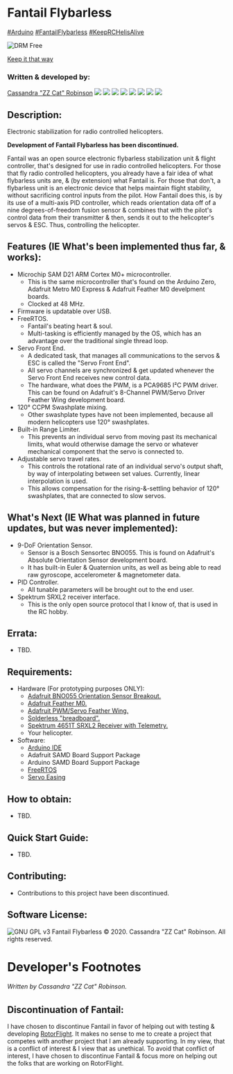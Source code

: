 # Fantail Flybarless
 [#Arduino](https://www.facebook.com/hashtag/arduino) [#FantailFlybarless](https://www.facebook.com/hashtag/fantailflybarless) [#KeepRCHelisAlive](https://www.facebook.com/hashtag/keeprchelisalive)

![DRM Free](https://static.fsf.org/dbd/label/DRM-free%20label%20120.en.png)

[Keep it that way](https://www.defectivebydesign.org/what_is_drm_digital_restrictions_management)

### Written & developed by:
 [Cassandra "ZZ Cat" Robinson](https://bit.ly/ZZCatOnFacebook)
 [![](https://sourcerer.io/fame/ZZ-Cat/ZZ-Cat/Fantail-Flybarless/images/0)](https://sourcerer.io/fame/ZZ-Cat/ZZ-Cat/Fantail-Flybarless/links/0)
 [![](https://sourcerer.io/fame/ZZ-Cat/ZZ-Cat/Fantail-Flybarless/images/1)](https://sourcerer.io/fame/ZZ-Cat/ZZ-Cat/Fantail-Flybarless/links/1)
 [![](https://sourcerer.io/fame/ZZ-Cat/ZZ-Cat/Fantail-Flybarless/images/2)](https://sourcerer.io/fame/ZZ-Cat/ZZ-Cat/Fantail-Flybarless/links/2)
 [![](https://sourcerer.io/fame/ZZ-Cat/ZZ-Cat/Fantail-Flybarless/images/3)](https://sourcerer.io/fame/ZZ-Cat/ZZ-Cat/Fantail-Flybarless/links/3)
 [![](https://sourcerer.io/fame/ZZ-Cat/ZZ-Cat/Fantail-Flybarless/images/4)](https://sourcerer.io/fame/ZZ-Cat/ZZ-Cat/Fantail-Flybarless/links/4)
 [![](https://sourcerer.io/fame/ZZ-Cat/ZZ-Cat/Fantail-Flybarless/images/5)](https://sourcerer.io/fame/ZZ-Cat/ZZ-Cat/Fantail-Flybarless/links/5)
 [![](https://sourcerer.io/fame/ZZ-Cat/ZZ-Cat/Fantail-Flybarless/images/6)](https://sourcerer.io/fame/ZZ-Cat/ZZ-Cat/Fantail-Flybarless/links/6)
 [![](https://sourcerer.io/fame/ZZ-Cat/ZZ-Cat/Fantail-Flybarless/images/7)](https://sourcerer.io/fame/ZZ-Cat/ZZ-Cat/Fantail-Flybarless/links/7)

## Description:
 Electronic stabilization for radio controlled helicopters.

 **Development of Fantail Flybarless has been discontinued.**

 Fantail was an open source electronic flybarless stabilization unit & flight controller, that's designed for use in radio controlled helicopters.
 For those that fly radio controlled helicopters, you already have a fair idea of what flybarless units are, & (by extension) what Fantail is.
 For those that don't, a flybarless unit is an electronic device that helps maintain flight stability, without sacrificing control inputs from the pilot.
 How Fantail does this, is by its use of a multi-axis PID controller, which reads orientation data off of a nine degrees-of-freedom fusion sensor & combines that with the pilot's control data from their transmitter & then, sends it out to the helicopter's servos & ESC. Thus, controlling the helicopter.

## Features (IE What's been implemented thus far, & works):
 * Microchip SAM D21 ARM Cortex M0+ microcontroller.
   - This is the same microcontroller that's found on the Arduino Zero, Adafruit Metro M0 Express & Adafruit Feather M0 develpment boards.
   - Clocked at 48 MHz.
 * Firmware is updatable over USB.
 * FreeRTOS.
   - Fantail's beating heart & soul.
   - Multi-tasking is efficiently managed by the OS, which has an advantage over the traditional single thread loop.
 * Servo Front End.
   - A dedicated task, that manages all communications to the servos & ESC is called the "Servo Front End".
   - All servo channels are synchronized & get updated whenever the Servo Front End receives new control data.
   - The hardware, what does the PWM, is a PCA9685 I²C PWM driver. This can be found on Adafruit's 8-Channel PWM/Servo Driver Feather Wing development board.
 * 120° CCPM Swashplate mixing.
   - Other swashplate types have not been implemented, because all modern helicopters use 120° swashplates.
 * Built-in Range Limiter.
   - This prevents an individual servo from moving past its mechanical limits, what would otherwise damage the servo or whatever mechanical component that the
   servo is connected to.
 * Adjustable servo travel rates.
   - This controls the rotational rate of an individual servo's output shaft, by way of interpolating between set values. Currently, linear interpolation is used.
   - This allows compensation for the rising-&-settling behavior of 120° swashplates, that are connected to slow servos.

## What's Next (IE What was planned in future updates, but was never implemented):
 * 9-DoF Orientation Sensor.
   - Sensor is a Bosch Sensortec BNO055. This is found on Adafruit's Absolute Orientation Sensor development board.
   - It has built-in Euler & Quaternion units, as well as being able to read raw gyroscope, accelerometer & magnetometer data.
 * PID Controller.
   - All tunable parameters will be brought out to the end user.
 * Spektrum SRXL2 receiver interface.
   - This is the only open source protocol that I know of, that is used in the RC hobby.

## Errata:
 * TBD.

## Requirements:
 * Hardware (For prototyping purposes ONLY):
   * [Adafruit BNO055 Orientation Sensor Breakout.](https://www.adafruit.com/product/2472)
   * [Adafruit Feather M0.](https://www.adafruit.com/product/2772)
   * [Adafruit PWM/Servo Feather Wing.](https://www.adafruit.com/product/2928)
   * [Solderless "breadboard".](https://www.adafruit.com/product/239)
   * [Spektrum 4651T SRXL2 Receiver with Telemetry.](https://www.spektrumrc.com/Products/Default.aspx?ProdID=SPM4651T)
   * Your helicopter.
 * Software:
   * [Arduino IDE](https://www.arduino.cc/en/software)
   * Adafruit SAMD Board Support Package
   * Arduino SAMD Board Support Package
   * [FreeRTOS](https://github.com/FreeRTOS/FreeRTOS-Kernel/releases)
   * [Servo Easing](https://github.com/ArminJo/ServoEasing/releases)

## How to obtain:
 * TBD.

## Quick Start Guide:
 * TBD.

## Contributing:
 * Contributions to this project have been discontinued.

## Software License:
![GNU GPL v3](https://www.gnu.org/graphics/gplv3-with-text-136x68.png)
Fantail Flybarless © 2020. Cassandra "ZZ Cat" Robinson. All rights reserved.

# Developer's Footnotes
###### Written by Cassandra "ZZ Cat" Robinson.

## Discontinuation of Fantail:
I have chosen to discontinue Fantail in favor of helping out with testing & developing [RotorFlight](https://github.com/rotorflight).
It makes no sense to me to create a project that competes with another project that I am already supporting. In my view, that is a conflict of interest & I view that as unethical.
To avoid that conflict of interest, I have chosen to discontinue Fantail & focus more on helping out the folks that are working on RotorFlight.
 
